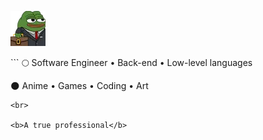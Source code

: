 <p aling = "right">
  <a href="https://www.youtube.com/@awwlie/">
    <img aling="center" src="https://github.com/awwliedacoder/awwliedacoder/blob/main/9605-pepe-business.png?raw=true"> </a>
  </p>
```
🌕 Software Engineer • Back-end • Low-level languages

🌑 Anime • Games • Coding • Art

```
<br>

<b>A true professional</b>
